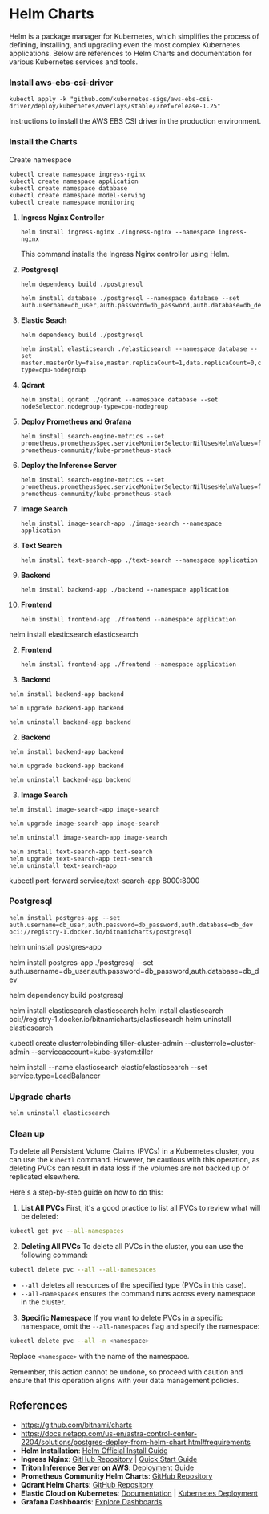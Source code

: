 # Helm Charts

Helm is a package manager for Kubernetes, which simplifies the process of defining, installing, and upgrading even the most complex Kubernetes applications. Below are references to Helm Charts and documentation for various Kubernetes services and tools.

### Install aws-ebs-csi-driver

```
kubectl apply -k "github.com/kubernetes-sigs/aws-ebs-csi-driver/deploy/kubernetes/overlays/stable/?ref=release-1.25"
```

Instructions to install the AWS EBS CSI driver in the production environment.

### Install the Charts

Create namespace
```
kubectl create namespace ingress-nginx
kubectl create namespace application
kubectl create namespace database
kubectl create namespace model-serving
kubectl create namespace monitoring
```

1. **Ingress Nginx Controller**
   ```
   helm install ingress-nginx ./ingress-nginx --namespace ingress-nginx
   ```
   This command installs the Ingress Nginx controller using Helm.

2. **Postgresql**
   ```
   helm dependency build ./postgresql
   ```
   ```
   helm install database ./postgresql --namespace database --set auth.username=db_user,auth.password=db_password,auth.database=db_dev
   ```

3. **Elastic Seach**
   ```
   helm dependency build ./postgresql
   ```
   ```
   helm install elasticsearch ./elasticsearch --namespace database --set master.masterOnly=false,master.replicaCount=1,data.replicaCount=0,coordinating.replicaCount=0,ingest.replicaCount=0,master.nodeSelector.nodegroup-type=cpu-nodegroup
   ```

4. **Qdrant**
   ```
   helm install qdrant ./qdrant --namespace database --set nodeSelector.nodegroup-type=cpu-nodegroup
   ```

2. **Deploy Prometheus and Grafana**
   ```
   helm install search-engine-metrics --set prometheus.prometheusSpec.serviceMonitorSelectorNilUsesHelmValues=false prometheus-community/kube-prometheus-stack
   ```

3. **Deploy the Inference Server**
   ```
   helm install search-engine-metrics --set prometheus.prometheusSpec.serviceMonitorSelectorNilUsesHelmValues=false prometheus-community/kube-prometheus-stack
   ```

5. **Image Search**
   ```
   helm install image-search-app ./image-search --namespace application
   ```

6. **Text Search**
   ```
   helm install text-search-app ./text-search --namespace application
   ```

7. **Backend**
   ```
   helm install backend-app ./backend --namespace application
   ```

8. **Frontend**
   ```
   helm install frontend-app ./frontend --namespace application
   ```

helm install elasticsearch elasticsearch

2. **Frontend**
   ```
   helm install frontend-app ./frontend --namespace application
   ```



2. **Backend**

```
helm install backend-app backend
```

```
helm upgrade backend-app backend
```

```
helm uninstall backend-app backend
```

2. **Backend**

```
helm install backend-app backend
```

```
helm upgrade backend-app backend
```

```
helm uninstall backend-app backend
```

3. **Image Search**

```
helm install image-search-app image-search
```

```
helm upgrade image-search-app image-search
```

```
helm uninstall image-search-app image-search

```

```
helm install text-search-app text-search
helm upgrade text-search-app text-search
helm uninstall text-search-app
```
kubectl port-forward service/text-search-app 8000:8000

### Postgresql 
```
helm install postgres-app --set auth.username=db_user,auth.password=db_password,auth.database=db_dev oci://registry-1.docker.io/bitnamicharts/postgresql
```

helm uninstall postgres-app 

helm install postgres-app ./postgresql --set auth.username=db_user,auth.password=db_password,auth.database=db_dev 

helm dependency build postgresql

helm install elasticsearch elasticsearch
helm install elasticsearch oci://registry-1.docker.io/bitnamicharts/elasticsearch
helm uninstall elasticsearch

kubectl create clusterrolebinding tiller-cluster-admin --clusterrole=cluster-admin --serviceaccount=kube-system:tiller

helm install --name elasticsearch elastic/elasticsearch --set service.type=LoadBalancer

### Upgrade charts
```bash
helm uninstall elasticsearch
```


### Clean up
To delete all Persistent Volume Claims (PVCs) in a Kubernetes cluster, you can use the `kubectl` command. However, be cautious with this operation, as deleting PVCs can result in data loss if the volumes are not backed up or replicated elsewhere.

Here's a step-by-step guide on how to do this:

1. **List All PVCs**
First, it's a good practice to list all PVCs to review what will be deleted:

```bash
kubectl get pvc --all-namespaces
```

2. **Deleting All PVCs**
To delete all PVCs in the cluster, you can use the following command:

```bash
kubectl delete pvc --all --all-namespaces
```

- `--all` deletes all resources of the specified type (PVCs in this case).
- `--all-namespaces` ensures the command runs across every namespace in the cluster.

3. **Specific Namespace**
If you want to delete PVCs in a specific namespace, omit the `--all-namespaces` flag and specify the namespace:

```bash
kubectl delete pvc --all -n <namespace>
```

Replace `<namespace>` with the name of the namespace.


Remember, this action cannot be undone, so proceed with caution and ensure that this operation aligns with your data management policies.
## References
- https://github.com/bitnami/charts
- https://docs.netapp.com/us-en/astra-control-center-2204/solutions/postgres-deploy-from-helm-chart.html#requirements
- **Helm Installation**: [Helm Official Install Guide](https://helm.sh/docs/intro/install/)
- **Ingress Nginx**: [GitHub Repository](https://github.com/kubernetes/ingress-nginx) | [Quick Start Guide](https://kubernetes.github.io/ingress-nginx/deploy/#quick-start)
- **Triton Inference Server on AWS**: [Deployment Guide](https://github.com/triton-inference-server/server/tree/main/deploy/aws)
- **Prometheus Community Helm Charts**: [GitHub Repository](https://github.com/prometheus-community/helm-charts/tree/main/charts/kube-prometheus-stack)
- **Qdrant Helm Charts**: [GitHub Repository](https://github.com/qdrant/qdrant-helm/tree/main/charts/qdrant)
- **Elastic Cloud on Kubernetes**: [Documentation](https://www.elastic.co/guide/en/cloud-on-k8s/current/k8s-stack-helm-chart.html) | [Kubernetes Deployment](https://github.com/elastic/cloud-on-k8s/tree/main/deploy/eck-stack)
- **Grafana Dashboards**: [Explore Dashboards](https://grafana.com/grafana/dashboards)